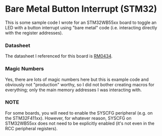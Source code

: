 # Bare Metal Button Interrupt (STM32)
This is some sample code I wrote for an STM32WB55xx board to toggle an LED with a button interrupt using "bare metal" code (i.e. interacting directly with the register addresses).

### Datasheet
The datasheet I referenced for this board is [RM0434](https://www.st.com/resource/en/reference_manual/rm0434-multiprotocol-wireless-32bit-mcu-armbased-cortexm4-with-fpu-bluetooth-lowenergy-and-802154-radio-solution-stmicroelectronics.pdf).
### Magic Numbers
Yes, there are lots of magic numbers here but this is example code and obviously not "production" worthy, so I did not bother creating macros for everything; only the main memory addresses I was interacting with.
### NOTE
For some boards, you will need to enable the SYSCFG peripheral (e.g. on the STM32F411xx). However, for whatever reason, SYSCFG on STM32WB55xx does not need to be explicitly enabled (it's not even in the RCC peripheral registers).